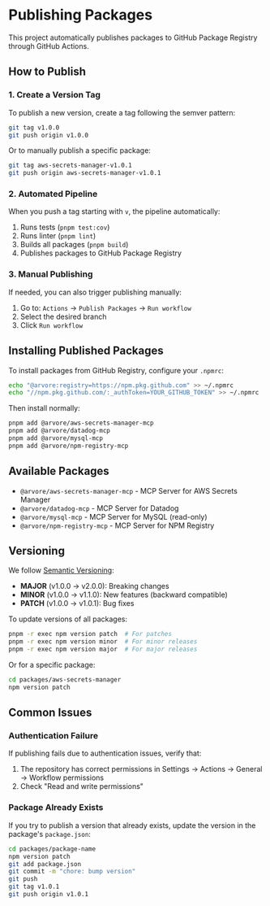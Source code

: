 # Publishing Packages

This project automatically publishes packages to GitHub Package Registry through GitHub Actions.

## How to Publish

### 1. Create a Version Tag

To publish a new version, create a tag following the semver pattern:

```bash
git tag v1.0.0
git push origin v1.0.0
```

Or to manually publish a specific package:

```bash
git tag aws-secrets-manager-v1.0.1
git push origin aws-secrets-manager-v1.0.1
```

### 2. Automated Pipeline

When you push a tag starting with `v`, the pipeline automatically:

1. Runs tests (`pnpm test:cov`)
2. Runs linter (`pnpm lint`)
3. Builds all packages (`pnpm build`)
4. Publishes packages to GitHub Package Registry

### 3. Manual Publishing

If needed, you can also trigger publishing manually:

1. Go to: `Actions` → `Publish Packages` → `Run workflow`
2. Select the desired branch
3. Click `Run workflow`

## Installing Published Packages

To install packages from GitHub Registry, configure your `.npmrc`:

```bash
echo "@arvore:registry=https://npm.pkg.github.com" >> ~/.npmrc
echo "//npm.pkg.github.com/:_authToken=YOUR_GITHUB_TOKEN" >> ~/.npmrc
```

Then install normally:

```bash
pnpm add @arvore/aws-secrets-manager-mcp
pnpm add @arvore/datadog-mcp
pnpm add @arvore/mysql-mcp
pnpm add @arvore/npm-registry-mcp
```

## Available Packages

- `@arvore/aws-secrets-manager-mcp` - MCP Server for AWS Secrets Manager
- `@arvore/datadog-mcp` - MCP Server for Datadog
- `@arvore/mysql-mcp` - MCP Server for MySQL (read-only)
- `@arvore/npm-registry-mcp` - MCP Server for NPM Registry

## Versioning

We follow [Semantic Versioning](https://semver.org/):

- **MAJOR** (v1.0.0 → v2.0.0): Breaking changes
- **MINOR** (v1.0.0 → v1.1.0): New features (backward compatible)
- **PATCH** (v1.0.0 → v1.0.1): Bug fixes

To update versions of all packages:

```bash
pnpm -r exec npm version patch  # For patches
pnpm -r exec npm version minor  # For minor releases
pnpm -r exec npm version major  # For major releases
```

Or for a specific package:

```bash
cd packages/aws-secrets-manager
npm version patch
```

## Common Issues

### Authentication Failure

If publishing fails due to authentication issues, verify that:

1. The repository has correct permissions in Settings → Actions → General → Workflow permissions
2. Check "Read and write permissions"

### Package Already Exists

If you try to publish a version that already exists, update the version in the package's `package.json`:

```bash
cd packages/package-name
npm version patch
git add package.json
git commit -m "chore: bump version"
git push
git tag v1.0.1
git push origin v1.0.1
```
